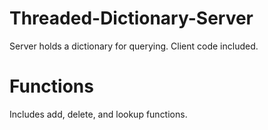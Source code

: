 # Threaded-Dictionary-Server
Server holds a dictionary for querying.  Client code included.

# Functions
Includes add, delete, and lookup functions.
